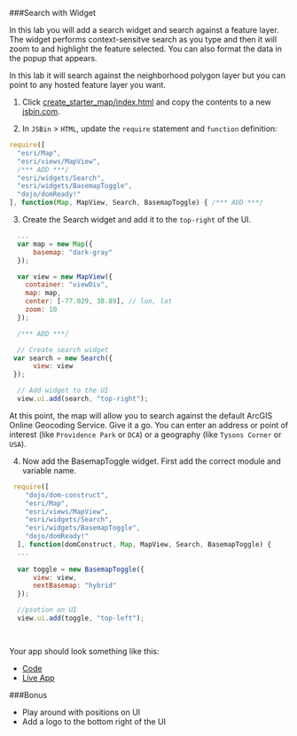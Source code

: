 ###Search with Widget

In this lab you will add a search widget and search against a feature layer. The widget performs context-sensitve search as you type and then it will zoom to and highlight the feature selected. You can also format the data in the popup that appears. 

In this lab it will search against the neighborhood polygon layer but you can point to any hosted feature layer you want.

1. Click [create_starter_map/index.html](../create_starter_map/index.html) and copy the contents to a new [jsbin.com](http://jsbin.com).

2. In `JSBin` > `HTML`, update the `require` statement and `function` definition:

  ```javascript
  require([
    "esri/Map",
    "esri/views/MapView",
    /*** ADD ***/
    "esri/widgets/Search",
    "esri/widgets/BasemapToggle",
    "dojo/domReady!"
  ], function(Map, MapView, Search, BasemapToggle) { /*** ADD ***/ 
  ```

3. Create the Search widget and add it to the `top-right` of the UI.

  ```javascript
    ...      
    var map = new Map({
        basemap: "dark-gray"
    });

    var view = new MapView({
      container: "viewDiv",
      map: map,
      center: [-77.029, 38.89], // lon, lat
      zoom: 10
    });

    /*** ADD ***/

    // Create search widget
   var search = new Search({
        view: view
   });

    // Add widget to the UI
    view.ui.add(search, "top-right");
 
  ```

  At this point, the map will allow you to search against the default ArcGIS Online Geocoding Service. Give it a go. You can enter an address or point of interest (like `Providence Park` or `DCA`) or a geography (like `Tysons Corner` or `USA`).

4. Now add the BasemapToggle widget. First add the correct module and variable name.

  ```javascript
   require([
      "dojo/dom-construct",
      "esri/Map",
      "esri/views/MapView",
      "esri/widgets/Search",
	  "esri/widgets/BasemapToggle",
      "dojo/domReady!"
    ], function(domConstruct, Map, MapView, Search, BasemapToggle) {
    ...
    
    var toggle = new BasemapToggle({
        view: view,
        nextBasemap: "hybrid"
    });

    //psotion on UI
    view.ui.add(toggle, "top-left");

    
  ```

Your app should look something like this:
* [Code](index.html)
* [Live App](http://jofraley.github.io/Hacking_JavaScript/labs/jsapi/working_with_widgets/index.html)

###Bonus
* Play around with positions on UI
* Add a logo to the bottom right of the UI

